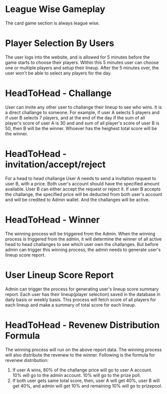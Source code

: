# League Wise Gameplay
The card game section is always league wise. 

# Player Selection By Users
The user logs into the website, and is allowed for 5 minutes before the game starts to choose their players. Within this 5 minutes user can choose one or multiple players and setup their lineup. After the 5 minutes over, the user won't be able to select any players for the day.

# HeadToHead - Challange
User can invite any other user to challange their lineup to see who wins. It is a direct challange to someone. For example, if user A selects 5 players and if user B selects 7 players, and at the end of the day if the sum of all player's score of user A is 30 and and sum of all player's score of user B is 50, then B will be the winner. Whoever has the heighest total score will be the winner.

# HeadToHead - invitation/accept/reject
For a head to head challange User A needs to send a invitation request to user B, with a price. Both user's account should have the specified amount available. User B can either accept the request or reject it. If user B accepts the challange, the specified price will be deducted from both user's account and will be credited to Admin wallet. And the challanges will be active.

# HeadToHead - Winner
The winning process will be triggered from the Admin. When the winning process is triggered from the admin, it will determine the winner of all active head to head challanges to see which user own the challanges. But before admin can trigger this winning process, the admin needs to generate user's lineup score report.

# User Lineup Score Report
Admin can trigger the process for generating user's lineup score summary report. Each user has their lineup(player selection) saved in the database in daily basis or weekly basis. This process will fetch score of all players for each lineup and make a summary of total score for each lineup.

# HeadToHead - Revenew Distribution Formula
The winning process will run on the above report data. The winning process will also distribute the revenew to the winner. Following is the formula for revenew distribution:
1. If user A wins, 80% of the challange price will go to user A account. 10% will go to the admin account. 10% will go to the prize poll.
2. If both user gets same total score, then, user A will get 40%, user B will get 40%, and admin will get 10% and remaining 10% will go to prizepool.